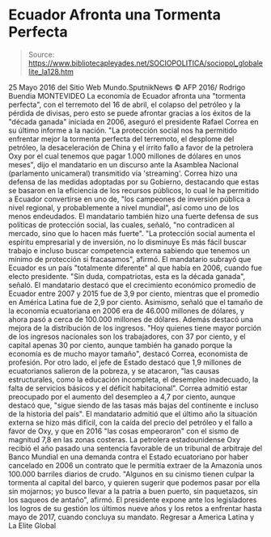 # Ecuador Afronta una Tormenta Perfecta

> Source: https://www.bibliotecapleyades.net/SOCIOPOLITICA/sociopol_globalelite_la128.htm

25 Mayo 2016
del Sitio Web Mundo.SputnikNews
© AFP 2016/ Rodrigo Buendia
MONTEVIDEO
La economía de Ecuador afronta una "tormenta perfecta", con el terremoto del 16 de abril, el colapso del petróleo y la pérdida de divisas, pero esto se puede afrontar gracias a los éxitos de la "década ganada" iniciada en 2006, aseguró el presidente Rafael Correa en su último informe a la nación.
"La protección social nos ha permitido enfrentar mejor la tormenta perfecta del terremoto, el desplome del petróleo, la desaceleración de China y el írrito fallo a favor de la petrolera Oxy por el cual tenemos que pagar 1.000 millones de dólares en unos meses", dijo el mandatario en un discurso ante la Asamblea Nacional (parlamento unicameral) transmitido vía 'streaming'.
Correa hizo una defensa de las medidas adoptadas por su Gobierno, destacando que estas se basaron en la eficiencia de los recursos públicos, lo cual le ha permitido a Ecuador convertirse en uno de,
"los campeones de inversión pública a nivel regional, y probablemente a nivel mundial", así como uno de los menos endeudados.
El mandatario también hizo una fuerte defensa de sus políticas de protección social, las cuales, señaló,
"no contradicen al mercado, sino que lo hacen más fuerte". "La protección social aumenta el espíritu empresarial y de inversión, no lo disminuye Es más fácil buscar trabajo e incluso buscar competencia externa sabiendo que tenemos un mínimo de protección si fracasamos", afirmó.
El mandatario subrayó que Ecuador es un país "totalmente diferente" al que había en 2006, cuando fue electo presidente.
"Sin duda, compatriotas, esta es la década ganada", señaló.
El mandatario destacó que el crecimiento económico promedio de Ecuador entre 2007 y 2015 fue de 3,9 por ciento, mientras que el promedio en América Latina fue de 2,9 por ciento. Asimismo, señaló que el tamaño de la economía ecuatoriana en 2006 era de 46.000 millones de dólares, y ahora pasó a cerca de 100.000 millones de dólares. Además destacó una mejora de la distribución de los ingresos.
"Hoy quienes tiene mayor porción de los ingresos nacionales son los trabajadores, con 37 por ciento, y el capital apenas 30 por ciento, aunque también ha ganado porque la economía es de mucho mayor tamaño", destacó Correa, economista de profesión.
Por otro lado, el jefe de Estado destacó que 1,9 millones de ecuatorianos salieron de la pobreza, y se atacaron,
"las causas estructurales, como la educación incompleta, el desempleo inadecuado, la falta de servicios básicos y el déficit habitacional".
Correa admitió estar preocupado por el aumento del desempleo a 4,7 por ciento, aunque destacó que,
"sigue siendo de las tasas más bajas del continente e incluso de la historia del país".
El mandatario admitió que el último año la situación externa se hizo más difícil, con la caída del precio del petróleo y el fallo a favor de Oxy, y que en 2016 "las cosas empeoraron" con el sismo de magnitud 7,8 en las zonas costeras. La petrolera estadounidense Oxy recibió el año pasado una sentencia favorable de un tribunal de arbitraje del Banco Mundial en una demanda contra el Estado ecuatoriano por haber cancelado en 2006 un contrato que le permitía extraer de la Amazonía unos 100.000 barriles diarios de crudo.
"Algunos en su cinismo tienen culpar la tormenta al capital del barco, y quieren sugerir que podemos pasar por ella sin mojarnos; yo busco llevar a la patria a buen puerto, sin paquetazos, sin los saqueos de antaño", afirmó.
El presidente expone ante los legisladores los logros de su gestión los últimos nueve años y los retos a enfrentar hasta mayo de 2017, cuando concluya su mandato.
Regresar a America Latina y La Elite Global
